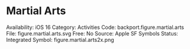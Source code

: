 # Martial Arts

Availability: iOS 16
Category: Activities
Code: backport.figure.martial.arts
File: figure.martial.arts.svg
Free: No
Source: Apple SF Symbols
Status: Integrated
Symbol: figure.martial.arts2x.png